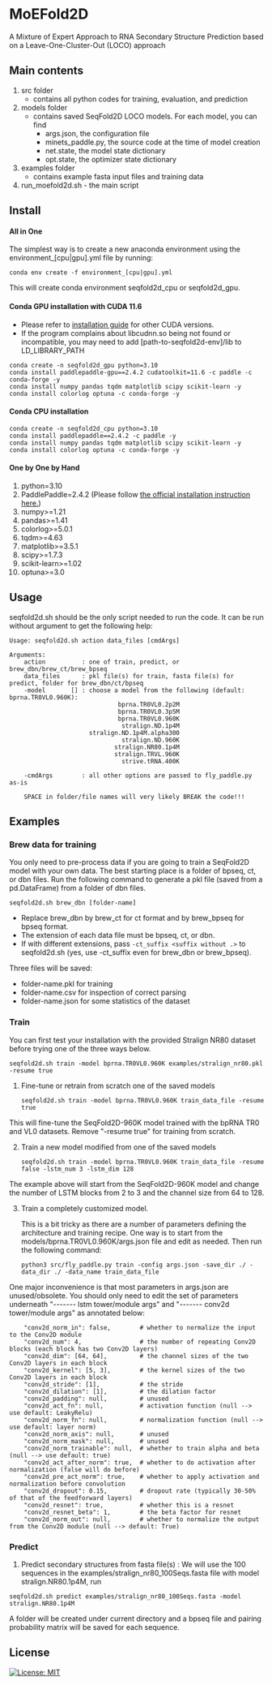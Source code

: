 # MoEFold2D
A Mixture of Expert Approach to RNA Secondary Structure Prediction based on a Leave-One-Cluster-Out (LOCO) approach

## Main contents
1. src folder
   - contains all python codes for training, evaluation, and prediction
2. models folder
   - contains saved SeqFold2D LOCO models. For each model, you can find 
      - args.json, the configuration file
      - minets_paddle.py, the source code at the time of model creation
      - net.state, the model state dictionary
      - opt.state, the optimizer state dictionary
3. examples folder
   - contains example fasta input files and training data
4. run_moefold2d.sh - the main script

   
## Install
#### All in One
The simplest way is to create a new anaconda environment using the environment_[cpu|gpu].yml file by running:

`conda env create -f environment_[cpu|gpu].yml`

This will create conda environment seqfold2d_cpu or seqfold2d_gpu.

#### Conda GPU installation with CUDA 11.6
- Please refer to [installation guide](https://www.paddlepaddle.org.cn/documentation/docs/en/install/index_en.html) for other CUDA versions.
- If the program complains about libcudnn.so being not found or incompatible, you may need to add [path-to-seqfold2d-env]/lib to LD_LIBRARY_PATH
```
conda create -n seqfold2d_gpu python=3.10
conda install paddlepaddle-gpu==2.4.2 cudatoolkit=11.6 -c paddle -c conda-forge -y
conda install numpy pandas tqdm matplotlib scipy scikit-learn -y
conda install colorlog optuna -c conda-forge -y
```

#### Conda CPU installation
```
conda create -n seqfold2d_cpu python=3.10
conda install paddlepaddle==2.4.2 -c paddle -y
conda install numpy pandas tqdm matplotlib scipy scikit-learn -y
conda install colorlog optuna -c conda-forge -y
```

#### One by One by Hand
1. python=3.10
2. PaddlePaddle=2.4.2 (Please follow [the official installation instruction here.](https://www.paddlepaddle.org.cn/documentation/docs/en/install/index_en.html))
3. numpy>=1.21
4. pandas>=1.41
5. colorlog>=5.0.1
6. tqdm>=4.63
7. matplotlib>=3.5.1
8. scipy>=1.7.3
9. scikit-learn>=1.02
10. optuna>=3.0
    

## Usage
seqfold2d.sh should be the only script needed to run the code. It can be run without argument to get the following help:

```
Usage: seqfold2d.sh action data_files [cmdArgs]

Arguments:
    action          : one of train, predict, or brew_dbn/brew_ct/brew_bpseq
    data_files      : pkl file(s) for train, fasta file(s) for predict, folder for brew_dbn/ct/bpseq
    -model       [] : choose a model from the following (default: bprna.TR0VL0.960K):
                              bprna.TR0VL0.2p2M
                              bprna.TR0VL0.3p5M
                              bprna.TR0VL0.960K
                               stralign.ND.1p4M
                      stralign.ND.1p4M.alpha300
                               stralign.ND.960K
                             stralign.NR80.1p4M
                             stralign.TRVL.960K
                               strive.tRNA.400K

    -cmdArgs        : all other options are passed to fly_paddle.py as-is

    SPACE in folder/file names will very likely BREAK the code!!!

```

<!-- ### Error messages
Multiprocess PaddlePaddle appears to throw many error messages during the run, which is an open issue on github (https://github.com/PaddlePaddle/Paddle/issues/46870). It does NOT appear to affect the running of the program. -->

## Examples

### Brew data for training
You only need to pre-process data if you are going to train a SeqFold2D model with your own data. The best starting place is a folder of bpseq, ct, or dbn files. Run the following command to generate a pkl file (saved from a pd.DataFrame) from a folder of dbn files.

`seqfold2d.sh brew_dbn [folder-name]`

- Replace brew_dbn by brew_ct for ct format and by brew_bpseq for bpseq format.
- The extension of each data file must be bpseq, ct, or dbn. 
- If with different extensions, pass `-ct_suffix <suffix without .>` to seqfold2d.sh (yes, use -ct_suffix even for brew_dbn or brew_bpseq).

Three files will be saved:
- folder-name.pkl for training
- folder-name.csv for inspection of correct parsing
- folder-name.json for some statistics of the dataset

### Train
You can first test your installation with the provided Stralign NR80 dataset before trying one of the three ways below.

   `seqfold2d.sh train -model bprna.TR0VL0.960K examples/stralign_nr80.pkl -resume true`

1. Fine-tune or retrain from scratch one of the saved models

   `seqfold2d.sh train -model bprna.TR0VL0.960K train_data_file -resume true`

This will fine-tune the SeqFold2D-960K model trained with the bpRNA TR0 and VL0 datasets. Remove "-resume true" for training from scratch. 

2. Train a new model modified from one of the saved models

   `seqfold2d.sh train -model bprna.TR0VL0.960K train_data_file -resume false -lstm_num 3 -lstm_dim 128`

The example above will start from the SeqFold2D-960K model and change the number of LSTM blocks from 2 to 3 and the channel size from 64 to 128.


3. Train a completely customized model. 
   
   This is a bit tricky as there are a number of parameters defining the architecture and training recipe. One way is to start from the models/bprna.TR0VL0.960K/args.json file and edit as needed. Then run the following command:

   `python3 src/fly_paddle.py train -config args.json -save_dir ./ -data_dir ./ -data_name train_data_file`

One major inconvenience is that most parameters in args.json are unused/obsolete. You should only need to edit the set of parameters underneath "------- lstm tower/module args" and "------- conv2d tower/module args" as annotated below:

```
    "conv2d_norm_in": false,        # whether to normalize the input to the Conv2D module
    "conv2d_num": 4,                # the number of repeating Conv2D blocks (each block has two Conv2D layers)
    "conv2d_dim": [64, 64],         # the channel sizes of the two Conv2D layers in each block
    "conv2d_kernel": [5, 3],        # the kernel sizes of the two Conv2D layers in each block
    "conv2d_stride": [1],           # the stride 
    "conv2d_dilation": [1],         # the dilation factor
    "conv2d_padding": null,         # unused
    "conv2d_act_fn": null,          # activation function (null --> use default: LeakyRelu)
    "conv2d_norm_fn": null,         # normalization function (null --> use default: layer norm)
    "conv2d_norm_axis": null,       # unused
    "conv2d_norm_mask": null,       # unused
    "conv2d_norm_trainable": null,  # whether to train alpha and beta (null --> use default: true)
    "conv2d_act_after_norm": true,  # whether to do activation after normalization (false will do before)
    "conv2d_pre_act_norm": true,    # whether to apply activation and normalization before convolution
    "conv2d_dropout": 0.15,         # dropout rate (typically 30-50% of that of the feedforward layers)
    "conv2d_resnet": true,          # whether this is a resnet
    "conv2d_resnet_beta": 1,        # the beta factor for resnet
    "conv2d_norm_out": null,        # whether to normalize the output from the Conv2D module (null --> default: True)
```

### Predict
1. Predict secondary structures from fasta file(s)
: We will use the 100 sequences in the examples/stralign_nr80_100Seqs.fasta file with model stralign.NR80.1p4M, run

```
seqfold2d.sh predict examples/stralign_nr80_100Seqs.fasta -model stralign.NR80.1p4M
```
A folder will be created under current directory and a bpseq file and pairing probability matrix will be saved for each sequence.

## License
[![License: MIT](https://img.shields.io/badge/License-MIT-yellow.svg)](https://opensource.org/licenses/MIT)